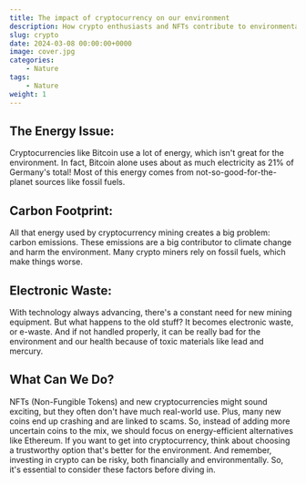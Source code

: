 ```yaml
---
title: The impact of cryptocurrency on our environment
description: How crypto enthusiasts and NFTs contribute to environmental degradation
slug: crypto
date: 2024-03-08 00:00:00+0000
image: cover.jpg
categories:
    - Nature
tags:
    - Nature
weight: 1    
---
```


## The Energy Issue:

Cryptocurrencies like Bitcoin use a lot of energy, which isn't great for the environment. In fact, Bitcoin alone uses about as much electricity as 21% of Germany's total! Most of this energy comes from not-so-good-for-the-planet sources like fossil fuels.
## Carbon Footprint:

All that energy used by cryptocurrency mining creates a big problem: carbon emissions. These emissions are a big contributor to climate change and harm the environment. Many crypto miners rely on fossil fuels, which make things worse.
## Electronic Waste:

With technology always advancing, there's a constant need for new mining equipment. But what happens to the old stuff? It becomes electronic waste, or e-waste. And if not handled properly, it can be really bad for the environment and our health because of toxic materials like lead and mercury.
## What Can We Do?

NFTs (Non-Fungible Tokens) and new cryptocurrencies might sound exciting, but they often don't have much real-world use. Plus, many new coins end up crashing and are linked to scams. So, instead of adding more uncertain coins to the mix, we should focus on energy-efficient alternatives like Ethereum. If you want to get into cryptocurrency, think about choosing a trustworthy option that's better for the environment. And remember, investing in crypto can be risky, both financially and environmentally. So, it's essential to consider these factors before diving in.
